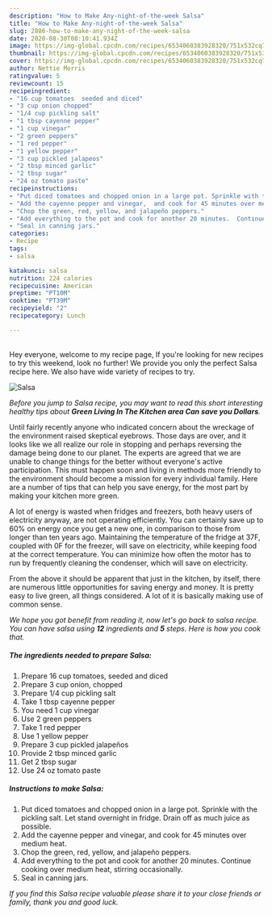 ```yaml
---
description: "How to Make Any-night-of-the-week Salsa"
title: "How to Make Any-night-of-the-week Salsa"
slug: 2886-how-to-make-any-night-of-the-week-salsa
date: 2020-08-30T08:10:41.934Z
image: https://img-global.cpcdn.com/recipes/6534060383928320/751x532cq70/salsa-recipe-main-photo.jpg
thumbnail: https://img-global.cpcdn.com/recipes/6534060383928320/751x532cq70/salsa-recipe-main-photo.jpg
cover: https://img-global.cpcdn.com/recipes/6534060383928320/751x532cq70/salsa-recipe-main-photo.jpg
author: Nettie Morris
ratingvalue: 5
reviewcount: 15
recipeingredient:
- "16 cup tomatoes  seeded and diced"
- "3 cup onion chopped"
- "1/4 cup pickling salt"
- "1 tbsp cayenne pepper"
- "1 cup vinegar"
- "2 green peppers"
- "1 red pepper"
- "1 yellow pepper"
- "3 cup pickled jalapeos"
- "2 tbsp minced garlic"
- "2 tbsp sugar"
- "24 oz tomato paste"
recipeinstructions:
- "Put diced tomatoes and chopped onion in a large pot. Sprinkle with the pickling salt. Let stand overnight in fridge. Drain off as much juice as possible."
- "Add the cayenne pepper and vinegar,  and cook for 45 minutes over medium heat."
- "Chop the green, red, yellow, and jalapeño peppers."
- "Add everything to the pot and cook for another 20 minutes.  Continue cooking over medium heat,  stirring occasionally."
- "Seal in canning jars."
categories:
- Recipe
tags:
- salsa

katakunci: salsa 
nutrition: 224 calories
recipecuisine: American
preptime: "PT10M"
cooktime: "PT39M"
recipeyield: "2"
recipecategory: Lunch

---
```

<br>
Hey everyone, welcome to my recipe page, If you're looking for new recipes to try this weekend, look no further! We provide you only the perfect Salsa recipe here. We also have wide variety of recipes to try.
<br>


![Salsa](https://img-global.cpcdn.com/recipes/6534060383928320/751x532cq70/salsa-recipe-main-photo.jpg)

<i>Before you jump to Salsa recipe, you may want to read this short interesting healthy tips about 
<strong>Green Living In The Kitchen area Can save you Dollars</strong>.</i>
</br>

Until fairly recently anyone who indicated concern about the wreckage of the environment raised skeptical eyebrows. Those days are over, and it looks like we all realize our role in stopping and perhaps reversing the damage being done to our planet. The experts are agreed that we are unable to change things for the better without everyone's active participation. This must happen soon and living in methods more friendly to the environment should become a mission for every individual family. Here are a number of tips that can help you save energy, for the most part by making your kitchen more green.

A lot of energy is wasted when fridges and freezers, both heavy users of electricity anyway, are not operating efficiently. You can certainly save up to 60% on energy once you get a new one, in comparison to those from longer than ten years ago. Maintaining the temperature of the fridge at 37F, coupled with 0F for the freezer, will save on electricity, while keeping food at the correct temperature. You can minimize how often the motor has to run by frequently cleaning the condenser, which will save on electricity.

From the above it should be apparent that just in the kitchen, by itself, there are numerous little opportunities for saving energy and money. It is pretty easy to live green, all things considered. A lot of it is basically making use of common sense.


<i>We hope you got benefit from reading it, now let's go back to salsa recipe. You can have salsa using <strong>12</strong> ingredients and <strong>5</strong> steps. Here is how you cook that.
</i>

##### The ingredients needed to prepare Salsa:

1. Prepare 16 cup tomatoes,  seeded and diced
1. Prepare 3 cup onion, chopped
1. Prepare 1/4 cup pickling salt
1. Take 1 tbsp cayenne pepper
1. You need 1 cup vinegar
1. Use 2 green peppers
1. Take 1 red pepper
1. Use 1 yellow pepper
1. Prepare 3 cup pickled jalapeños
1. Provide 2 tbsp minced garlic
1. Get 2 tbsp sugar
1. Use 24 oz tomato paste


##### Instructions to make Salsa:

1. Put diced tomatoes and chopped onion in a large pot. Sprinkle with the pickling salt. Let stand overnight in fridge. Drain off as much juice as possible.
1. Add the cayenne pepper and vinegar,  and cook for 45 minutes over medium heat.
1. Chop the green, red, yellow, and jalapeño peppers.
1. Add everything to the pot and cook for another 20 minutes.  Continue cooking over medium heat,  stirring occasionally.
1. Seal in canning jars.


<i>If you find this Salsa recipe valuable please share it to your close friends or family, thank you and good luck.</i>
